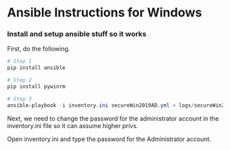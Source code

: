 # Ansible Instructions for Windows

### Install and setup ansible stuff so it works

First, do the following.
```powershell
# Step 1
pip install ansible

# Step 2
pip install pywinrm

# Step 3
ansible-playbook -i inventory.ini secureWin2019AD.yml > logs/secureWin2019AD.yml
```


Next, we need to change the password for the administrator account in the inventory.ini file so it can assume higher privs.

Open inventory.ini and type the password for the Administrator account.